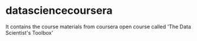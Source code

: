 datasciencecoursera
===================

It contains the course materials from coursera open course called 'The Data Scientist's Toolbox'
